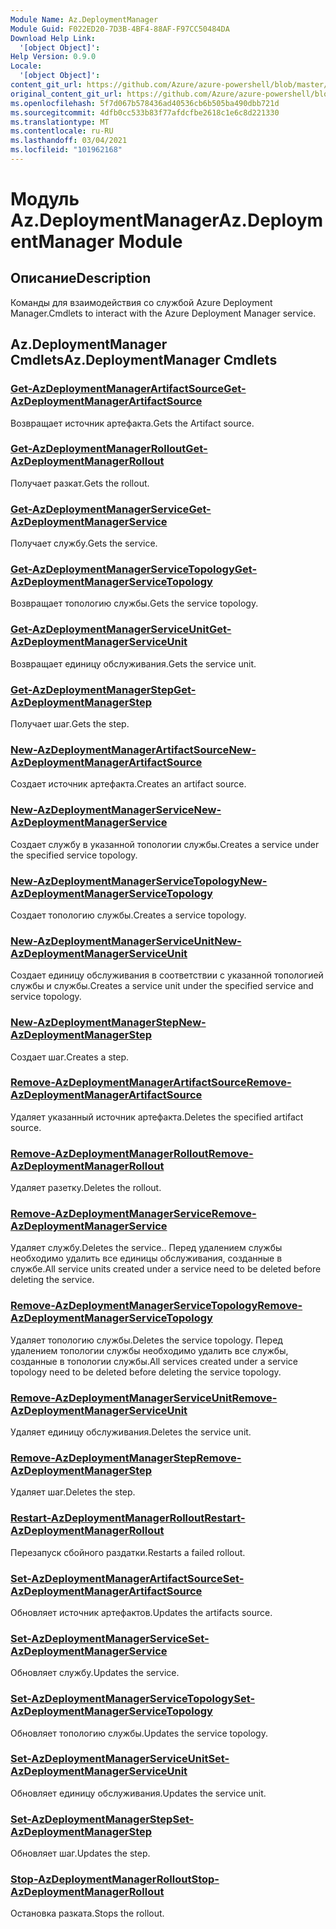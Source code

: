 ```yaml
---
Module Name: Az.DeploymentManager
Module Guid: F022ED20-7D3B-4BF4-88AF-F97CC50484DA
Download Help Link:
  '[object Object]': 
Help Version: 0.9.0
Locale:
  '[object Object]': 
content_git_url: https://github.com/Azure/azure-powershell/blob/master/src/DeploymentManager/DeploymentManager/help/Az.DeploymentManager.md
original_content_git_url: https://github.com/Azure/azure-powershell/blob/master/src/DeploymentManager/DeploymentManager/help/Az.DeploymentManager.md
ms.openlocfilehash: 5f7d067b578436ad40536cb6b505ba490dbb721d
ms.sourcegitcommit: 4dfb0cc533b83f77afdcfbe2618c1e6c8d221330
ms.translationtype: MT
ms.contentlocale: ru-RU
ms.lasthandoff: 03/04/2021
ms.locfileid: "101962168"
---
```

# <span data-ttu-id="a5676-101">Модуль Az.DeploymentManager</span><span class="sxs-lookup"><span data-stu-id="a5676-101">Az.DeploymentManager Module</span></span>
## <span data-ttu-id="a5676-102">Описание</span><span class="sxs-lookup"><span data-stu-id="a5676-102">Description</span></span>
<span data-ttu-id="a5676-103">Команды для взаимодействия со службой Azure Deployment Manager.</span><span class="sxs-lookup"><span data-stu-id="a5676-103">Cmdlets to interact with the Azure Deployment Manager service.</span></span>

## <span data-ttu-id="a5676-104">Az.DeploymentManager Cmdlets</span><span class="sxs-lookup"><span data-stu-id="a5676-104">Az.DeploymentManager Cmdlets</span></span>
### [<span data-ttu-id="a5676-105">Get-AzDeploymentManagerArtifactSource</span><span class="sxs-lookup"><span data-stu-id="a5676-105">Get-AzDeploymentManagerArtifactSource</span></span>](Get-AzDeploymentManagerArtifactSource.md)
<span data-ttu-id="a5676-106">Возвращает источник артефакта.</span><span class="sxs-lookup"><span data-stu-id="a5676-106">Gets the Artifact source.</span></span>

### [<span data-ttu-id="a5676-107">Get-AzDeploymentManagerRollout</span><span class="sxs-lookup"><span data-stu-id="a5676-107">Get-AzDeploymentManagerRollout</span></span>](Get-AzDeploymentManagerRollout.md)
<span data-ttu-id="a5676-108">Получает разкат.</span><span class="sxs-lookup"><span data-stu-id="a5676-108">Gets the rollout.</span></span>

### [<span data-ttu-id="a5676-109">Get-AzDeploymentManagerService</span><span class="sxs-lookup"><span data-stu-id="a5676-109">Get-AzDeploymentManagerService</span></span>](Get-AzDeploymentManagerService.md)
<span data-ttu-id="a5676-110">Получает службу.</span><span class="sxs-lookup"><span data-stu-id="a5676-110">Gets the service.</span></span>

### [<span data-ttu-id="a5676-111">Get-AzDeploymentManagerServiceTopology</span><span class="sxs-lookup"><span data-stu-id="a5676-111">Get-AzDeploymentManagerServiceTopology</span></span>](Get-AzDeploymentManagerServiceTopology.md)
<span data-ttu-id="a5676-112">Возвращает топологию службы.</span><span class="sxs-lookup"><span data-stu-id="a5676-112">Gets the service topology.</span></span>

### [<span data-ttu-id="a5676-113">Get-AzDeploymentManagerServiceUnit</span><span class="sxs-lookup"><span data-stu-id="a5676-113">Get-AzDeploymentManagerServiceUnit</span></span>](Get-AzDeploymentManagerServiceUnit.md)
<span data-ttu-id="a5676-114">Возвращает единицу обслуживания.</span><span class="sxs-lookup"><span data-stu-id="a5676-114">Gets the service unit.</span></span>

### [<span data-ttu-id="a5676-115">Get-AzDeploymentManagerStep</span><span class="sxs-lookup"><span data-stu-id="a5676-115">Get-AzDeploymentManagerStep</span></span>](Get-AzDeploymentManagerStep.md)
<span data-ttu-id="a5676-116">Получает шаг.</span><span class="sxs-lookup"><span data-stu-id="a5676-116">Gets the step.</span></span>

### [<span data-ttu-id="a5676-117">New-AzDeploymentManagerArtifactSource</span><span class="sxs-lookup"><span data-stu-id="a5676-117">New-AzDeploymentManagerArtifactSource</span></span>](New-AzDeploymentManagerArtifactSource.md)
<span data-ttu-id="a5676-118">Создает источник артефакта.</span><span class="sxs-lookup"><span data-stu-id="a5676-118">Creates an artifact source.</span></span>

### [<span data-ttu-id="a5676-119">New-AzDeploymentManagerService</span><span class="sxs-lookup"><span data-stu-id="a5676-119">New-AzDeploymentManagerService</span></span>](New-AzDeploymentManagerService.md)
<span data-ttu-id="a5676-120">Создает службу в указанной топологии службы.</span><span class="sxs-lookup"><span data-stu-id="a5676-120">Creates a service under the specified service topology.</span></span>

### [<span data-ttu-id="a5676-121">New-AzDeploymentManagerServiceTopology</span><span class="sxs-lookup"><span data-stu-id="a5676-121">New-AzDeploymentManagerServiceTopology</span></span>](New-AzDeploymentManagerServiceTopology.md)
<span data-ttu-id="a5676-122">Создает топологию службы.</span><span class="sxs-lookup"><span data-stu-id="a5676-122">Creates a service topology.</span></span>

### [<span data-ttu-id="a5676-123">New-AzDeploymentManagerServiceUnit</span><span class="sxs-lookup"><span data-stu-id="a5676-123">New-AzDeploymentManagerServiceUnit</span></span>](New-AzDeploymentManagerServiceUnit.md)
<span data-ttu-id="a5676-124">Создает единицу обслуживания в соответствии с указанной топологией службы и службы.</span><span class="sxs-lookup"><span data-stu-id="a5676-124">Creates a service unit under the specified service and service topology.</span></span>

### [<span data-ttu-id="a5676-125">New-AzDeploymentManagerStep</span><span class="sxs-lookup"><span data-stu-id="a5676-125">New-AzDeploymentManagerStep</span></span>](New-AzDeploymentManagerStep.md)
<span data-ttu-id="a5676-126">Создает шаг.</span><span class="sxs-lookup"><span data-stu-id="a5676-126">Creates a step.</span></span>

### [<span data-ttu-id="a5676-127">Remove-AzDeploymentManagerArtifactSource</span><span class="sxs-lookup"><span data-stu-id="a5676-127">Remove-AzDeploymentManagerArtifactSource</span></span>](Remove-AzDeploymentManagerArtifactSource.md)
<span data-ttu-id="a5676-128">Удаляет указанный источник артефакта.</span><span class="sxs-lookup"><span data-stu-id="a5676-128">Deletes the specified artifact source.</span></span>

### [<span data-ttu-id="a5676-129">Remove-AzDeploymentManagerRollout</span><span class="sxs-lookup"><span data-stu-id="a5676-129">Remove-AzDeploymentManagerRollout</span></span>](Remove-AzDeploymentManagerRollout.md)
<span data-ttu-id="a5676-130">Удаляет разетку.</span><span class="sxs-lookup"><span data-stu-id="a5676-130">Deletes the rollout.</span></span>

### [<span data-ttu-id="a5676-131">Remove-AzDeploymentManagerService</span><span class="sxs-lookup"><span data-stu-id="a5676-131">Remove-AzDeploymentManagerService</span></span>](Remove-AzDeploymentManagerService.md)
<span data-ttu-id="a5676-132">Удаляет службу.</span><span class="sxs-lookup"><span data-stu-id="a5676-132">Deletes the service..</span></span> <span data-ttu-id="a5676-133">Перед удалением службы необходимо удалить все единицы обслуживания, созданные в службе.</span><span class="sxs-lookup"><span data-stu-id="a5676-133">All service units created under a service need to be deleted before deleting the service.</span></span>

### [<span data-ttu-id="a5676-134">Remove-AzDeploymentManagerServiceTopology</span><span class="sxs-lookup"><span data-stu-id="a5676-134">Remove-AzDeploymentManagerServiceTopology</span></span>](Remove-AzDeploymentManagerServiceTopology.md)
<span data-ttu-id="a5676-135">Удаляет топологию службы.</span><span class="sxs-lookup"><span data-stu-id="a5676-135">Deletes the service topology.</span></span> <span data-ttu-id="a5676-136">Перед удалением топологии службы необходимо удалить все службы, созданные в топологии службы.</span><span class="sxs-lookup"><span data-stu-id="a5676-136">All services created under a service topology need to be deleted before deleting the service topology.</span></span>

### [<span data-ttu-id="a5676-137">Remove-AzDeploymentManagerServiceUnit</span><span class="sxs-lookup"><span data-stu-id="a5676-137">Remove-AzDeploymentManagerServiceUnit</span></span>](Remove-AzDeploymentManagerServiceUnit.md)
<span data-ttu-id="a5676-138">Удаляет единицу обслуживания.</span><span class="sxs-lookup"><span data-stu-id="a5676-138">Deletes the service unit.</span></span>

### [<span data-ttu-id="a5676-139">Remove-AzDeploymentManagerStep</span><span class="sxs-lookup"><span data-stu-id="a5676-139">Remove-AzDeploymentManagerStep</span></span>](Remove-AzDeploymentManagerStep.md)
<span data-ttu-id="a5676-140">Удаляет шаг.</span><span class="sxs-lookup"><span data-stu-id="a5676-140">Deletes the step.</span></span>

### [<span data-ttu-id="a5676-141">Restart-AzDeploymentManagerRollout</span><span class="sxs-lookup"><span data-stu-id="a5676-141">Restart-AzDeploymentManagerRollout</span></span>](Restart-AzDeploymentManagerRollout.md)
<span data-ttu-id="a5676-142">Перезапуск сбойного раздатки.</span><span class="sxs-lookup"><span data-stu-id="a5676-142">Restarts a failed rollout.</span></span>

### [<span data-ttu-id="a5676-143">Set-AzDeploymentManagerArtifactSource</span><span class="sxs-lookup"><span data-stu-id="a5676-143">Set-AzDeploymentManagerArtifactSource</span></span>](Set-AzDeploymentManagerArtifactSource.md)
<span data-ttu-id="a5676-144">Обновляет источник артефактов.</span><span class="sxs-lookup"><span data-stu-id="a5676-144">Updates the artifacts source.</span></span>

### [<span data-ttu-id="a5676-145">Set-AzDeploymentManagerService</span><span class="sxs-lookup"><span data-stu-id="a5676-145">Set-AzDeploymentManagerService</span></span>](Set-AzDeploymentManagerService.md)
<span data-ttu-id="a5676-146">Обновляет службу.</span><span class="sxs-lookup"><span data-stu-id="a5676-146">Updates the service.</span></span>

### [<span data-ttu-id="a5676-147">Set-AzDeploymentManagerServiceTopology</span><span class="sxs-lookup"><span data-stu-id="a5676-147">Set-AzDeploymentManagerServiceTopology</span></span>](Set-AzDeploymentManagerServiceTopology.md)
<span data-ttu-id="a5676-148">Обновляет топологию службы.</span><span class="sxs-lookup"><span data-stu-id="a5676-148">Updates the service topology.</span></span>

### [<span data-ttu-id="a5676-149">Set-AzDeploymentManagerServiceUnit</span><span class="sxs-lookup"><span data-stu-id="a5676-149">Set-AzDeploymentManagerServiceUnit</span></span>](Set-AzDeploymentManagerServiceUnit.md)
<span data-ttu-id="a5676-150">Обновляет единицу обслуживания.</span><span class="sxs-lookup"><span data-stu-id="a5676-150">Updates the service unit.</span></span>

### [<span data-ttu-id="a5676-151">Set-AzDeploymentManagerStep</span><span class="sxs-lookup"><span data-stu-id="a5676-151">Set-AzDeploymentManagerStep</span></span>](Set-AzDeploymentManagerStep.md)
<span data-ttu-id="a5676-152">Обновляет шаг.</span><span class="sxs-lookup"><span data-stu-id="a5676-152">Updates the step.</span></span>

### [<span data-ttu-id="a5676-153">Stop-AzDeploymentManagerRollout</span><span class="sxs-lookup"><span data-stu-id="a5676-153">Stop-AzDeploymentManagerRollout</span></span>](Stop-AzDeploymentManagerRollout.md)
<span data-ttu-id="a5676-154">Остановка разката.</span><span class="sxs-lookup"><span data-stu-id="a5676-154">Stops the rollout.</span></span>

